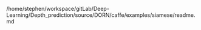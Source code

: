/home/stephen/workspace/gitLab/Deep-Learning/Depth_prediction/source/DORN/caffe/examples/siamese/readme.md